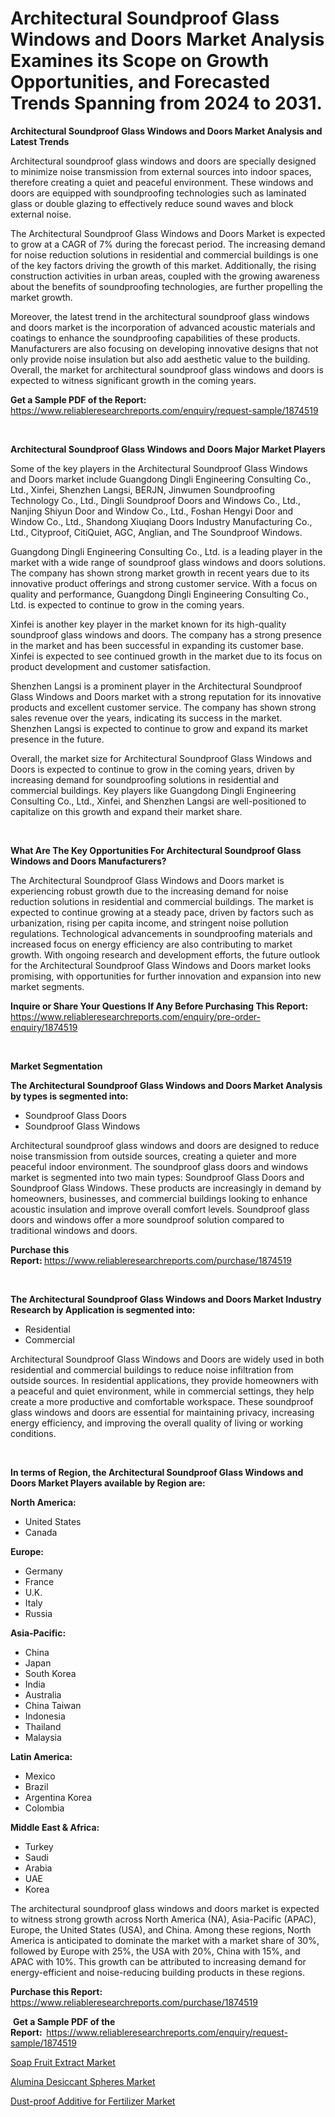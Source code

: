 <p><h1>Architectural Soundproof Glass Windows and Doors Market Analysis Examines its Scope on Growth Opportunities, and Forecasted Trends Spanning from 2024 to 2031.</h1></p><p><strong>Architectural Soundproof Glass Windows and Doors Market Analysis and Latest Trends</strong></p>
<p><p>Architectural soundproof glass windows and doors are specially designed to minimize noise transmission from external sources into indoor spaces, therefore creating a quiet and peaceful environment. These windows and doors are equipped with soundproofing technologies such as laminated glass or double glazing to effectively reduce sound waves and block external noise.</p><p>The Architectural Soundproof Glass Windows and Doors Market is expected to grow at a CAGR of 7% during the forecast period. The increasing demand for noise reduction solutions in residential and commercial buildings is one of the key factors driving the growth of this market. Additionally, the rising construction activities in urban areas, coupled with the growing awareness about the benefits of soundproofing technologies, are further propelling the market growth.</p><p>Moreover, the latest trend in the architectural soundproof glass windows and doors market is the incorporation of advanced acoustic materials and coatings to enhance the soundproofing capabilities of these products. Manufacturers are also focusing on developing innovative designs that not only provide noise insulation but also add aesthetic value to the building. Overall, the market for architectural soundproof glass windows and doors is expected to witness significant growth in the coming years.</p></p>
<p><strong>Get a Sample PDF of the Report:&nbsp;</strong> <a href="https://www.reliableresearchreports.com/enquiry/request-sample/1874519">https://www.reliableresearchreports.com/enquiry/request-sample/1874519</a></p>
<p>&nbsp;</p>
<p><strong>Architectural Soundproof Glass Windows and Doors Major Market Players</strong></p>
<p><p>Some of the key players in the Architectural Soundproof Glass Windows and Doors market include Guangdong Dingli Engineering Consulting Co., Ltd., Xinfei, Shenzhen Langsi, BERJN, Jinwumen Soundproofing Technology Co., Ltd., Dingli Soundproof Doors and Windows Co., Ltd., Nanjing Shiyun Door and Window Co., Ltd., Foshan Hengyi Door and Window Co., Ltd., Shandong Xiuqiang Doors Industry Manufacturing Co., Ltd., Cityproof, CitiQuiet, AGC, Anglian, and The Soundproof Windows.</p><p>Guangdong Dingli Engineering Consulting Co., Ltd. is a leading player in the market with a wide range of soundproof glass windows and doors solutions. The company has shown strong market growth in recent years due to its innovative product offerings and strong customer service. With a focus on quality and performance, Guangdong Dingli Engineering Consulting Co., Ltd. is expected to continue to grow in the coming years.</p><p>Xinfei is another key player in the market known for its high-quality soundproof glass windows and doors. The company has a strong presence in the market and has been successful in expanding its customer base. Xinfei is expected to see continued growth in the market due to its focus on product development and customer satisfaction.</p><p>Shenzhen Langsi is a prominent player in the Architectural Soundproof Glass Windows and Doors market with a strong reputation for its innovative products and excellent customer service. The company has shown strong sales revenue over the years, indicating its success in the market. Shenzhen Langsi is expected to continue to grow and expand its market presence in the future.</p><p>Overall, the market size for Architectural Soundproof Glass Windows and Doors is expected to continue to grow in the coming years, driven by increasing demand for soundproofing solutions in residential and commercial buildings. Key players like Guangdong Dingli Engineering Consulting Co., Ltd., Xinfei, and Shenzhen Langsi are well-positioned to capitalize on this growth and expand their market share.</p></p>
<p>&nbsp;</p>
<p><strong>What Are The Key Opportunities For Architectural Soundproof Glass Windows and Doors Manufacturers?</strong></p>
<p><p>The Architectural Soundproof Glass Windows and Doors market is experiencing robust growth due to the increasing demand for noise reduction solutions in residential and commercial buildings. The market is expected to continue growing at a steady pace, driven by factors such as urbanization, rising per capita income, and stringent noise pollution regulations. Technological advancements in soundproofing materials and increased focus on energy efficiency are also contributing to market growth. With ongoing research and development efforts, the future outlook for the Architectural Soundproof Glass Windows and Doors market looks promising, with opportunities for further innovation and expansion into new market segments.</p></p>
<p><strong>Inquire or Share Your Questions If Any Before Purchasing This Report:</strong> <a href="https://www.reliableresearchreports.com/enquiry/pre-order-enquiry/1874519">https://www.reliableresearchreports.com/enquiry/pre-order-enquiry/1874519</a></p>
<p>&nbsp;</p>
<p><strong>Market Segmentation</strong></p>
<p><strong>The Architectural Soundproof Glass Windows and Doors Market Analysis by types is segmented into:</strong></p>
<p><ul><li>Soundproof Glass Doors</li><li>Soundproof Glass Windows</li></ul></p>
<p><p>Architectural soundproof glass windows and doors are designed to reduce noise transmission from outside sources, creating a quieter and more peaceful indoor environment. The soundproof glass doors and windows market is segmented into two main types: Soundproof Glass Doors and Soundproof Glass Windows. These products are increasingly in demand by homeowners, businesses, and commercial buildings looking to enhance acoustic insulation and improve overall comfort levels. Soundproof glass doors and windows offer a more soundproof solution compared to traditional windows and doors.</p></p>
<p><strong>Purchase this Report:&nbsp;</strong><a href="https://www.reliableresearchreports.com/purchase/1874519">https://www.reliableresearchreports.com/purchase/1874519</a></p>
<p>&nbsp;</p>
<p><strong>The Architectural Soundproof Glass Windows and Doors Market Industry Research by Application is segmented into:</strong></p>
<p><ul><li>Residential</li><li>Commercial</li></ul></p>
<p><p>Architectural Soundproof Glass Windows and Doors are widely used in both residential and commercial buildings to reduce noise infiltration from outside sources. In residential applications, they provide homeowners with a peaceful and quiet environment, while in commercial settings, they help create a more productive and comfortable workspace. These soundproof glass windows and doors are essential for maintaining privacy, increasing energy efficiency, and improving the overall quality of living or working conditions.</p></p>
<p>&nbsp;</p>
<p><strong>In terms of Region, the Architectural Soundproof Glass Windows and Doors Market Players available by Region are:</strong></p>
<p>
    <p> <strong> North America: </strong>
        <ul>
            <li>United States</li>
            <li>Canada</li>
        </ul>
        </p> 
    <p> <strong> Europe: </strong>
        <ul>
            <li>Germany</li>
            <li>France</li>
            <li>U.K.</li>
            <li>Italy</li>
            <li>Russia</li>
        </ul>
        </p> 
    <p> <strong> Asia-Pacific: </strong>
        <ul>
            <li>China</li>
            <li>Japan</li>
            <li>South Korea</li>
            <li>India</li>
            <li>Australia</li>
            <li>China Taiwan</li>
            <li>Indonesia</li>
            <li>Thailand</li>
            <li>Malaysia</li>
        </ul>
        </p> 
    <p> <strong> Latin America: </strong>
        <ul>
            <li>Mexico</li>
            <li>Brazil</li>
            <li>Argentina Korea</li>
            <li>Colombia</li>
        </ul>
        </p> 
    <p> <strong> Middle East & Africa: </strong>
        <ul>
            <li>Turkey</li>
            <li>Saudi</li>
            <li>Arabia</li>
            <li>UAE</li>
            <li>Korea</li>
        </ul>
    </p>
    </p>
<p><p>The architectural soundproof glass windows and doors market is expected to witness strong growth across North America (NA), Asia-Pacific (APAC), Europe, the United States (USA), and China. Among these regions, North America is anticipated to dominate the market with a market share of 30%, followed by Europe with 25%, the USA with 20%, China with 15%, and APAC with 10%. This growth can be attributed to increasing demand for energy-efficient and noise-reducing building products in these regions.</p></p>
<p><strong>Purchase this Report: </strong><a href="https://www.reliableresearchreports.com/purchase/1874519">https://www.reliableresearchreports.com/purchase/1874519</a></p>
<p>&nbsp;<strong>Get a Sample PDF of the Report:&nbsp;&nbsp;</strong><a href="https://www.reliableresearchreports.com/enquiry/request-sample/1874519">https://www.reliableresearchreports.com/enquiry/request-sample/1874519</a></p>
<p><strong></strong></p>
<p><p><a href="https://github.com/pjcfca/Market-Research-Report-List-1/blob/main/soap-fruit-extract-market.md">Soap Fruit Extract Market</a></p><p><a href="https://github.com/johnbach50/Market-Research-Report-List-2/blob/main/alumina-desiccant-spheres-market.md">Alumina Desiccant Spheres Market</a></p><p><a href="https://github.com/wusalecollins540tpqoz/Market-Research-Report-List-1/blob/main/dust-proof-additive-for-fertilizer-market.md">Dust-proof Additive for Fertilizer Market</a></p></p>